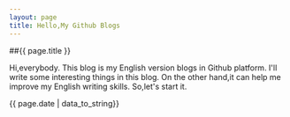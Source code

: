 ```yaml
---
layout: page
title: Hello,My Github Blogs
---
```


##{{ page.title }}

Hi,everybody. This blog is my English version blogs in Github platform. I'll write some interesting things in this blog. On the other hand,it can help me improve my English writing skills. So,let's start it.

{{ page.date | data_to_string}}